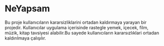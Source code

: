 # NeYapsam
Bu proje kullanıcıların kararsizliklarini ortadan kaldırmaya yarayan bir projedir. Kullanıcılar uygulama içerisinde rastegle yemek, içecek, film, müzik, kitap tavsiyesi alabilir.Bu sayede kullanıcıların kararsızlıklari ortadan kaldırılmaya çalışılır.
